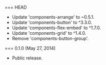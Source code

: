 === HEAD

* Update 'components-arrange' to ~0.5.1.
* Update 'components-button' to ^3.3.0.
* Update 'components-flex-embed' to ^1.7.0.
* Update 'components-grid' to ^1.4.0.
* Remove 'components-button-group'.

=== 0.1.0 (May 27, 2014)

* Public release.
